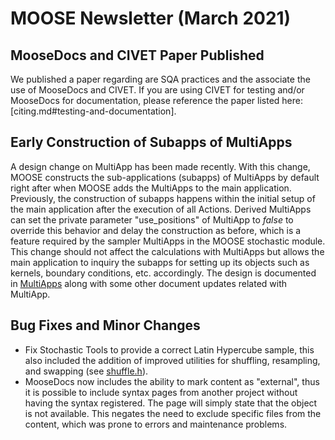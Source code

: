 # MOOSE Newsletter (March 2021)


## MooseDocs and CIVET Paper Published

We published a paper regarding are SQA practices and the associate the use of MooseDocs and CIVET.
If you are using CIVET for testing and/or MooseDocs for documentation, please reference the
paper listed here: [citing.md#testing-and-documentation].

## Early Construction of Subapps of MultiApps

A design change on MultiApp has been made recently. With this change, MOOSE constructs
the sub-applications (subapps) of MultiApps by default right after when MOOSE adds the
MultiApps to the main application. Previously, the construction of subapps happens
within the initial setup of the main application after the execution of all Actions.
Derived MultiApps can set the private parameter "use_positions" of MultiApp to *false*
to override this behavior and delay the construction as before, which is a feature
required by the sampler MultiApps in the MOOSE stochastic module. This change should
not affect the calculations with MultiApps but allows the main application to inquiry
the subapps for setting up its objects such as kernels, boundary conditions, etc.
accordingly. The design is documented in [MultiApps](syntax/MultiApps/index.md) along
with some other document updates related with MultiApp.

## Bug Fixes and Minor Changes

- Fix Stochastic Tools to provide a correct Latin Hypercube sample, this also included the addition
  of improved utilities for shuffling, resampling, and swapping (see [shuffle.h](https://github.com/idaholab/moose/blob/next/framework/include/utils/Shuffle.h)).
- MooseDocs now includes the ability to mark content as "external", thus it is possible to include
  syntax pages from another project without having the syntax registered. The page will simply state
  that the object is not available. This negates the need to exclude specific files from the content,
  which was prone to errors and maintenance problems.
